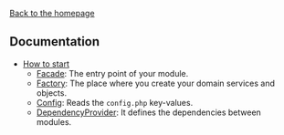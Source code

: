 [Back to the homepage](../README.md)

## Documentation

- [How to start](001_basic_concepts.md)
    - [Facade](002_facade.md): The entry point of your module.
    - [Factory](003_factory.md): The place where you create your domain services and objects.
    - [Config](004_config.md): Reads the `config.php` key-values.
    - [DependencyProvider](005_dependency_provider.md): It defines the dependencies between modules.
